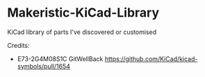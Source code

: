 # Makeristic-KiCad-Library
KiCad library of parts I've discovered or customised

Credits:
* E73-2G4M08S1C GitWellBack https://github.com/KiCad/kicad-symbols/pull/1654
